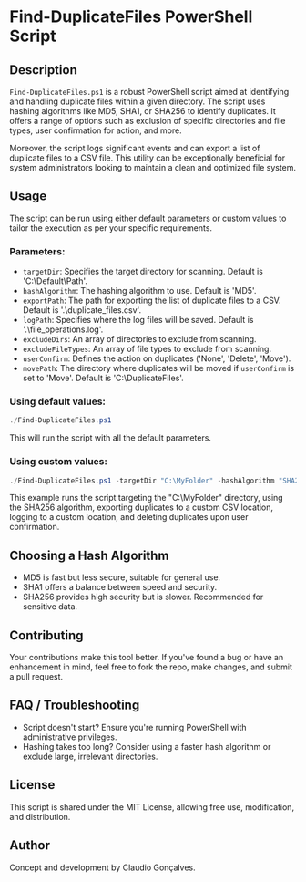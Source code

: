 # Find-DuplicateFiles PowerShell Script
## Description
`Find-DuplicateFiles.ps1` is a robust PowerShell script aimed at identifying and handling duplicate files within a given directory. The script uses hashing algorithms like MD5, SHA1, or SHA256 to identify duplicates. It offers a range of options such as exclusion of specific directories and file types, user confirmation for action, and more.

Moreover, the script logs significant events and can export a list of duplicate files to a CSV file. This utility can be exceptionally beneficial for system administrators looking to maintain a clean and optimized file system.

## Usage

The script can be run using either default parameters or custom values to tailor the execution as per your specific requirements.

### Parameters:
- `targetDir`: Specifies the target directory for scanning. Default is 'C:\Default\Path'.
- `hashAlgorithm`: The hashing algorithm to use. Default is 'MD5'.
- `exportPath`: The path for exporting the list of duplicate files to a CSV. Default is '.\duplicate_files.csv'.
- `logPath`: Specifies where the log files will be saved. Default is '.\file_operations.log'.
- `excludeDirs`: An array of directories to exclude from scanning.
- `excludeFileTypes`: An array of file types to exclude from scanning.
- `userConfirm`: Defines the action on duplicates ('None', 'Delete', 'Move').
- `movePath`: The directory where duplicates will be moved if `userConfirm` is set to 'Move'. Default is 'C:\DuplicateFiles'.

### Using default values:

```powershell
./Find-DuplicateFiles.ps1
```

This will run the script with all the default parameters.

### Using custom values:
```powershell
./Find-DuplicateFiles.ps1 -targetDir "C:\MyFolder" -hashAlgorithm "SHA256" -exportPath "C:\MyExports\duplicates.csv" -logPath "C:\MyLogs\log.txt" -userConfirm "Delete"
```
This example runs the script targeting the "C:\MyFolder" directory, using the SHA256 algorithm, exporting duplicates to a custom CSV location, logging to a custom location, and deleting duplicates upon user confirmation.
## Choosing a Hash Algorithm
- MD5 is fast but less secure, suitable for general use.
- SHA1 offers a balance between speed and security.
- SHA256 provides high security but is slower. Recommended for sensitive data.
## Contributing
Your contributions make this tool better. If you've found a bug or have an enhancement in mind, feel free to fork the repo, make changes, and submit a pull request.
## FAQ / Troubleshooting
- Script doesn't start? Ensure you're running PowerShell with administrative privileges.
- Hashing takes too long? Consider using a faster hash algorithm or exclude large, irrelevant directories.
## License
This script is shared under the MIT License, allowing free use, modification, and distribution.
## Author
Concept and development by Claudio Gonçalves.
